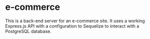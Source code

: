 # e-commerce

This is a back-end server for an e-commerce site. It uses a working Express.js API with a configuration to Sequelize to interact with a PostgreSQL database.